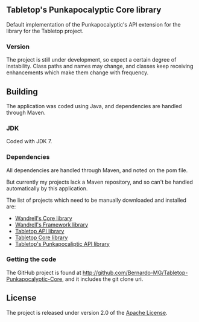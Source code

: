## Tabletop's Punkapocalyptic Core library
Default implementation of the Punkapocalyptic's API extension for the library for the Tabletop project.

### Version
The project is still under development, so expect a certain degree of instability. Class paths and names may change, and classes keep receiving enhancements which make them change with frequency.

## Building
The application was coded using Java, and dependencies are handled through Maven.

### JDK
Coded with JDK 7.

### Dependencies
All dependencies are handled through Maven, and noted on the pom file.

But currently my projects lack a Maven repository, and so can't be handled automatically by this application.

The list of projects which need to be manually downloaded and installed are:
* [Wandrell's Core library][]
* [Wandrell's Framework library][]
* [Tabletop API library][]
* [Tabletop Core library][]
* [Tabletop's Punkapocaliptic API library][]

### Getting the code
The GitHub project is found at http://github.com/Bernardo-MG/Tabletop-Punkapocalyptic-Core, and it includes the git clone uri.

## License
The project is released under version 2.0 of the [Apache License][].

[Apache License]: http://www.apache.org/licenses/LICENSE-2.0
[Tabletop API library]: http://github.com/Bernardo-MG/Tabletop-API
[Tabletop Core library]: http://github.com/Bernardo-MG/Tabletop-Core
[Tabletop's Punkapocaliptic API library]: http://github.com/Bernardo-MG/Tabletop-Punkapocalyptic-API
[Wandrell's Core library]: http://github.com/Bernardo-MG/Wandrell-Core
[Wandrell's Framework library]: http://github.com/Bernardo-MG/Wandrell-Framework